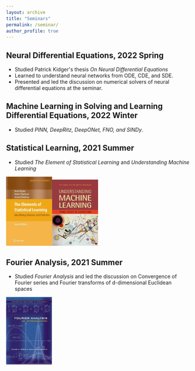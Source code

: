 ```yaml
---
layout: archive
title: "Seminars"
permalink: /seminar/
author_profile: true
---
```

## Neural Differential Equations, 2022 Spring

- Studied Patrick Kidger's thesis *On Neural Differential Equations* [](https://arxiv.org/abs/2202.02435#:~:text=In%20particular%2C%20neural%20differential%20equations%20%28NDEs%29%20demonstrate%20that,as%20residual%20networks%20and%20recurrent%20networks%2C%20are%20discretisations.)
- Learned to understand neural networks from ODE, CDE, and SDE.  
- Presented and led the discussion on numerical solvers of neural differential equations at the seminar.

## Machine Learning in Solving and Learning Differential Equations, 2022 Winter
- Studied *PINN, DeepRitz, DeepONet, FNO, and SINDy*.

## Statistical Learning, 2021 Summer
- Studied *The Element of Statistical Learning* and *Understanding Machine Learning* 

<img src="/images/the-element-of-statistical-learning.jpg" style="width:25%;" /><img src="/images/understanding-machine-learning.jpg" style="width:25%;" />

## Fourier Analysis, 2021 Summer
- Studied *Fourier Analysis* and led the discussion on Convergence of Fourier series and Fourier transforms of d-dimensional Euclidean spaces 

<img src="/images/fourier-analysis.jpg" style="width:25%;" />

